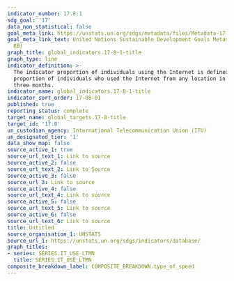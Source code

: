 ```yaml
---
indicator_number: 17.8.1
sdg_goal: '17'
data_non_statistical: false
goal_meta_link: https://unstats.un.org/sdgs/metadata/files/Metadata-17-08-01.pdf
goal_meta_link_text: United Nations Sustainable Development Goals Metadata (PDF 469
  KB)
graph_title: global_indicators.17-8-1-title
graph_type: line
indicator_definition: >-
  The indicator proportion of individuals using the Internet is defined as the
  proportion of individuals who used the Internet from any location in the last
  three months.
indicator_name: global_indicators.17-8-1-title
indicator_sort_order: 17-08-01
published: true
reporting_status: complete
target_name: global_targets.17-8-title
target_id: '17.8'
un_custodian_agency: International Telecommunication Union (ITU)
un_designated_tier: '1'
data_show_map: false
source_active_1: true
source_url_text_1: Link to source
source_active_2: false
source_url_text_2: Link to Source
source_active_3: false
source_url_3: Link to source
source_active_4: false
source_url_text_4: Link to source
source_active_5: false
source_url_text_5: Link to source
source_active_6: false
source_url_text_6: Link to source
title: Untitled
source_organisation_1: UNSTATS
source_url_1: https://unstats.un.org/sdgs/indicators/database/
graph_titles:
- series: SERIES.IT_USE_LTMN
  title: SERIES.IT_USE_LTMN
composite_breakdown_label: COMPOSITE_BREAKDOWN.type_of_speed
---
```


